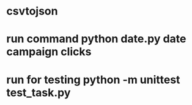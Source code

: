 # csvtojson
# run command python date.py date campaign clicks
# run for testing python -m unittest test_task.py    
